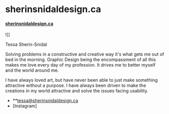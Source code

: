 # sherinsnidaldesign.ca

#### [sherinsnidaldesign.ca](https://sherinsnidaldesign.ca)

![]

Tessa Sherin-Snidal

Solving problems in a constructive and creative way it's what gets me out of bed in the morning. Graphic Design being the encompassment of all this makes me love every day of my profession. It drives me to better myself and the world around me.

I have always loved art, but have never been able to just make something attractive without a purpose. I have always been driven to make the creations in my world attractive and solve the issues facing usability.

- **[tessa@sherinsnidaldesign.ca](mailto:tessa@sherinsnidaldesign.ca)
- [Instagram]
